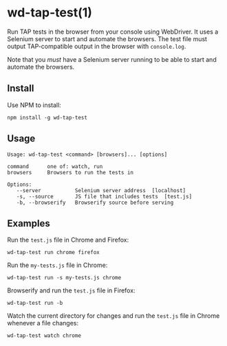 # wd-tap-test(1)

Run TAP tests in the browser from your console using WebDriver. It uses a
Selenium server to start and automate the browsers. The test file must output
TAP-compatible output in the browser with `console.log`.

Note that you *must* have a Selenium server running to be able to start and
automate the browsers.

## Install

Use NPM to install:

    npm install -g wd-tap-test

## Usage

```
Usage: wd-tap-test <command> [browsers]... [options]

command      one of: watch, run
browsers     Browsers to run the tests in

Options:
   --server           Selenium server address  [localhost]
   -s, --source       JS file that includes tests  [test.js]
   -b, --browserify   Browserify source before serving
```

## Examples

Run the `test.js` file in Chrome and Firefox:

    wd-tap-test run chrome firefox

Run the `my-tests.js` file in Chrome:

    wd-tap-test run -s my-tests.js chrome

Browserify and run the `test.js` file in Firefox:

    wd-tap-test run -b

Watch the current directory for changes and run the `test.js` file in Chrome
whenever a file changes:

    wd-tap-test watch chrome
